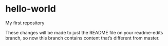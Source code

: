 # hello-world
My first repository

These changes will be made to just the README file on your readme-edits branch, so now this branch contains content that’s different from master.
